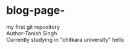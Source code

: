 # blog-page-
my first git repository
<br>
Author-Tanish Singh
<br>
Currently studying in "chitkara university"
hello 
